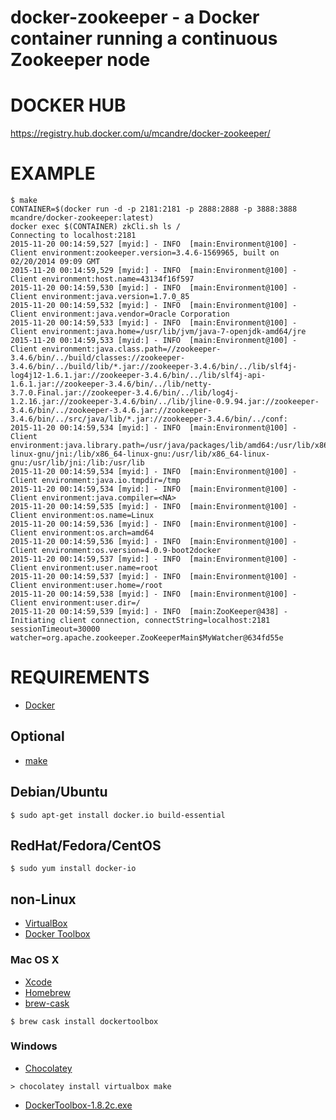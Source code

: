 # docker-zookeeper - a Docker container running a continuous Zookeeper node

# DOCKER HUB

https://registry.hub.docker.com/u/mcandre/docker-zookeeper/

# EXAMPLE

```
$ make
CONTAINER=$(docker run -d -p 2181:2181 -p 2888:2888 -p 3888:3888 mcandre/docker-zookeeper:latest)
docker exec $(CONTAINER) zkCli.sh ls /
Connecting to localhost:2181
2015-11-20 00:14:59,527 [myid:] - INFO  [main:Environment@100] - Client environment:zookeeper.version=3.4.6-1569965, built on 02/20/2014 09:09 GMT
2015-11-20 00:14:59,529 [myid:] - INFO  [main:Environment@100] - Client environment:host.name=43134f16f597
2015-11-20 00:14:59,530 [myid:] - INFO  [main:Environment@100] - Client environment:java.version=1.7.0_85
2015-11-20 00:14:59,532 [myid:] - INFO  [main:Environment@100] - Client environment:java.vendor=Oracle Corporation
2015-11-20 00:14:59,533 [myid:] - INFO  [main:Environment@100] - Client environment:java.home=/usr/lib/jvm/java-7-openjdk-amd64/jre
2015-11-20 00:14:59,533 [myid:] - INFO  [main:Environment@100] - Client environment:java.class.path=//zookeeper-3.4.6/bin/../build/classes://zookeeper-3.4.6/bin/../build/lib/*.jar://zookeeper-3.4.6/bin/../lib/slf4j-log4j12-1.6.1.jar://zookeeper-3.4.6/bin/../lib/slf4j-api-1.6.1.jar://zookeeper-3.4.6/bin/../lib/netty-3.7.0.Final.jar://zookeeper-3.4.6/bin/../lib/log4j-1.2.16.jar://zookeeper-3.4.6/bin/../lib/jline-0.9.94.jar://zookeeper-3.4.6/bin/../zookeeper-3.4.6.jar://zookeeper-3.4.6/bin/../src/java/lib/*.jar://zookeeper-3.4.6/bin/../conf:
2015-11-20 00:14:59,534 [myid:] - INFO  [main:Environment@100] - Client environment:java.library.path=/usr/java/packages/lib/amd64:/usr/lib/x86_64-linux-gnu/jni:/lib/x86_64-linux-gnu:/usr/lib/x86_64-linux-gnu:/usr/lib/jni:/lib:/usr/lib
2015-11-20 00:14:59,534 [myid:] - INFO  [main:Environment@100] - Client environment:java.io.tmpdir=/tmp
2015-11-20 00:14:59,534 [myid:] - INFO  [main:Environment@100] - Client environment:java.compiler=<NA>
2015-11-20 00:14:59,535 [myid:] - INFO  [main:Environment@100] - Client environment:os.name=Linux
2015-11-20 00:14:59,536 [myid:] - INFO  [main:Environment@100] - Client environment:os.arch=amd64
2015-11-20 00:14:59,536 [myid:] - INFO  [main:Environment@100] - Client environment:os.version=4.0.9-boot2docker
2015-11-20 00:14:59,537 [myid:] - INFO  [main:Environment@100] - Client environment:user.name=root
2015-11-20 00:14:59,537 [myid:] - INFO  [main:Environment@100] - Client environment:user.home=/root
2015-11-20 00:14:59,538 [myid:] - INFO  [main:Environment@100] - Client environment:user.dir=/
2015-11-20 00:14:59,539 [myid:] - INFO  [main:ZooKeeper@438] - Initiating client connection, connectString=localhost:2181 sessionTimeout=30000 watcher=org.apache.zookeeper.ZooKeeperMain$MyWatcher@634fd55e
```

# REQUIREMENTS

* [Docker](https://www.docker.com/)

## Optional

* [make](http://www.gnu.org/software/make/)

## Debian/Ubuntu

```
$ sudo apt-get install docker.io build-essential
```

## RedHat/Fedora/CentOS

```
$ sudo yum install docker-io
```

## non-Linux

* [VirtualBox](https://www.virtualbox.org/)
* [Docker Toolbox](https://www.docker.com/toolbox)

### Mac OS X

* [Xcode](http://itunes.apple.com/us/app/xcode/id497799835?ls=1&mt=12)
* [Homebrew](http://brew.sh/)
* [brew-cask](http://caskroom.io/)

```
$ brew cask install dockertoolbox
```

### Windows

* [Chocolatey](https://chocolatey.org/)

```
> chocolatey install virtualbox make
```

* [DockerToolbox-1.8.2c.exe](https://github.com/docker/toolbox/releases/download/v1.8.2c/DockerToolbox-1.8.2c.exe)
